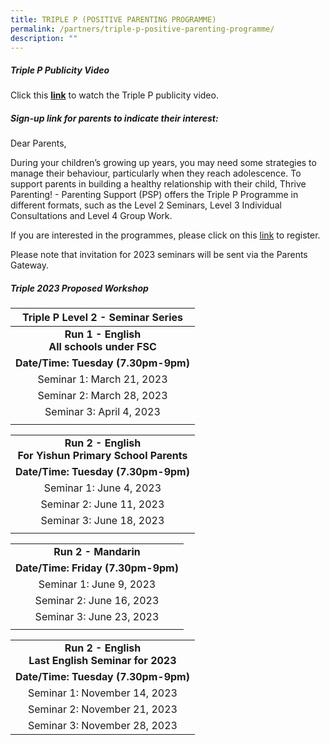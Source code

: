 ```yaml
---
title: TRIPLE P (POSITIVE PARENTING PROGRAMME)
permalink: /partners/triple-p-positive-parenting-programme/
description: ""
---
```

##### **Triple P Publicity Video**

Click this **<a href="https://drive.google.com/file/d/1V2QPyqWz_czTYY3YUK4DyXp3lKi0tPSJ/view" target="_blank">link</a>** to watch the Triple P publicity video.  

##### **Sign-up link for parents to indicate their interest:**
Dear Parents,

During your children’s growing up years, you may need some strategies to manage their behaviour, particularly when they reach adolescence. To support parents in building a healthy relationship with their child, Thrive Parenting! - Parenting Support (PSP) offers the Triple P Programme in different formats, such as the Level 2 Seminars, Level 3 Individual Consultations and Level 4 Group Work. 


If you are interested in the programmes, please click on this [link](https://tinyurl.com/thrivepspregistration) to register. 

Please note that invitation for 2023 seminars will be sent via the Parents Gateway.

##### **Triple 2023 Proposed Workshop**

| Triple P Level 2 - Seminar Series |
|:---------------------------------:|
| **Run 1 - English<br>All schools under FSC** |
| **Date/Time: Tuesday (7.30pm-9pm)**   |
| Seminar 1: March 21, 2023 |
| Seminar 2: March 28, 2023 |
| Seminar 3: April 4, 2023 |
| |

| |
|:---------------------------------:|
| **Run 2 - English<br>For Yishun Primary School Parents** |
| **Date/Time: Tuesday (7.30pm-9pm)** |
| Seminar 1: June 4, 2023 |
| Seminar 2: June 11, 2023 |
| Seminar 3: June 18, 2023 |
| |

| |
|:---------------------------------:|
| **Run 2 - Mandarin** |
| **Date/Time: Friday (7.30pm-9pm)** |
| Seminar 1: June 9, 2023 |
| Seminar 2: June 16, 2023 |
| Seminar 3: June 23, 2023 |
| |

| |
|:---------------------------------:|
| **Run 2 - English<br>Last English Seminar for 2023** |
| **Date/Time: Tuesday (7.30pm-9pm)** |
| Seminar 1: November 14, 2023 |
| Seminar 2: November 21, 2023 |
| Seminar 3: November 28, 2023 |